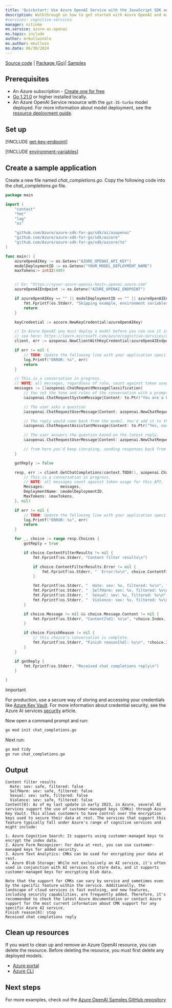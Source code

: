 ```yaml
---
title: 'Quickstart: Use Azure OpenAI Service with the JavaScript SDK and the completions API'
description: Walkthrough on how to get started with Azure OpenAI and make your first completions call with the Go SDK.
#services: cognitive-services
manager: nitinme
ms.service: azure-ai-openai
ms.topic: include
author: mrbullwinkle
ms.author: mbullwin
ms.date: 06/30/2024
---
```


[Source code](https://github.com/Azure/azure-sdk-for-go/tree/main/sdk/ai/azopenai) | [Package (Go)](https://pkg.go.dev/github.com/Azure/azure-sdk-for-go/sdk/ai/azopenai)| [Samples](https://pkg.go.dev/github.com/Azure/azure-sdk-for-go/sdk/ai/azopenai#pkg-examples)

## Prerequisites

- An Azure subscription - [Create one for free](https://azure.microsoft.com/free/cognitive-services?azure-portal=true)
- [Go 1.21.0](https://go.dev/dl/) or higher installed locally.
- An Azure OpenAI Service resource with the `gpt-35-turbo` model deployed. For more information about model deployment, see the [resource deployment guide](../how-to/create-resource.md).

## Set up

[!INCLUDE [get-key-endpoint](get-key-endpoint.md)]

[!INCLUDE [environment-variables](environment-variables.md)]

## Create a sample application

Create a new file named *chat_completions.go*. Copy the following code into the *chat_completions.go* file.

```go
package main

import (
	"context"
	"fmt"
	"log"
	"os"

	"github.com/Azure/azure-sdk-for-go/sdk/ai/azopenai"
	"github.com/Azure/azure-sdk-for-go/sdk/azcore"
	"github.com/Azure/azure-sdk-for-go/sdk/azcore/to"
)

func main() {
	azureOpenAIKey := os.Getenv("AZURE_OPENAI_API_KEY")
	modelDeploymentID := os.Getenv("YOUR_MODEL_DEPLOYMENT_NAME")
    maxTokens:= int32(400)


	// Ex: "https://<your-azure-openai-host>.openai.azure.com"
	azureOpenAIEndpoint := os.Getenv("AZURE_OPENAI_ENDPOINT")

	if azureOpenAIKey == "" || modelDeploymentID == "" || azureOpenAIEndpoint == "" {
		fmt.Fprintf(os.Stderr, "Skipping example, environment variables missing\n")
		return
	}

	keyCredential := azcore.NewKeyCredential(azureOpenAIKey)

	// In Azure OpenAI you must deploy a model before you can use it in your client. For more information
	// see here: https://learn.microsoft.com/azure/cognitive-services/openai/how-to/create-resource
	client, err := azopenai.NewClientWithKeyCredential(azureOpenAIEndpoint, keyCredential, nil)

	if err != nil {
		// TODO: Update the following line with your application specific error handling logic
		log.Printf("ERROR: %s", err)
		return
	}

	// This is a conversation in progress.
	// NOTE: all messages, regardless of role, count against token usage for this API.
	messages := []azopenai.ChatRequestMessageClassification{
		// You set the tone and rules of the conversation with a prompt as the system role.
		&azopenai.ChatRequestSystemMessage{Content: to.Ptr("You are a helpful assistant.")},

		// The user asks a question
		&azopenai.ChatRequestUserMessage{Content: azopenai.NewChatRequestUserMessageContent("Does Azure OpenAI support customer managed keys?")},

		// The reply would come back from the model. You'd add it to the conversation so we can maintain context.
		&azopenai.ChatRequestAssistantMessage{Content: to.Ptr("Yes, customer managed keys are supported by Azure OpenAI")},

		// The user answers the question based on the latest reply.
		&azopenai.ChatRequestUserMessage{Content: azopenai.NewChatRequestUserMessageContent("What other Azure Services support customer managed keys?")},

		// from here you'd keep iterating, sending responses back from ChatGPT
	}

	gotReply := false

	resp, err := client.GetChatCompletions(context.TODO(), azopenai.ChatCompletionsOptions{
		// This is a conversation in progress.
		// NOTE: all messages count against token usage for this API.
		Messages:       messages,
		DeploymentName: &modelDeploymentID,
		MaxTokens: &maxTokens,
	}, nil)

	if err != nil {
		// TODO: Update the following line with your application specific error handling logic
		log.Printf("ERROR: %s", err)
		return
	}

	for _, choice := range resp.Choices {
		gotReply = true

		if choice.ContentFilterResults != nil {
			fmt.Fprintf(os.Stderr, "Content filter results\n")

			if choice.ContentFilterResults.Error != nil {
				fmt.Fprintf(os.Stderr, "  Error:%v\n", choice.ContentFilterResults.Error)
			}

			fmt.Fprintf(os.Stderr, "  Hate: sev: %v, filtered: %v\n", *choice.ContentFilterResults.Hate.Severity, *choice.ContentFilterResults.Hate.Filtered)
			fmt.Fprintf(os.Stderr, "  SelfHarm: sev: %v, filtered: %v\n", *choice.ContentFilterResults.SelfHarm.Severity, *choice.ContentFilterResults.SelfHarm.Filtered)
			fmt.Fprintf(os.Stderr, "  Sexual: sev: %v, filtered: %v\n", *choice.ContentFilterResults.Sexual.Severity, *choice.ContentFilterResults.Sexual.Filtered)
			fmt.Fprintf(os.Stderr, "  Violence: sev: %v, filtered: %v\n", *choice.ContentFilterResults.Violence.Severity, *choice.ContentFilterResults.Violence.Filtered)
		}

		if choice.Message != nil && choice.Message.Content != nil {
			fmt.Fprintf(os.Stderr, "Content[%d]: %s\n", *choice.Index, *choice.Message.Content)
		}

		if choice.FinishReason != nil {
			// this choice's conversation is complete.
			fmt.Fprintf(os.Stderr, "Finish reason[%d]: %s\n", *choice.Index, *choice.FinishReason)
		}
	}

	if gotReply {
		fmt.Fprintf(os.Stderr, "Received chat completions reply\n")
	}

}

```

> [!IMPORTANT]
> For production, use a secure way of storing and accessing your credentials like [Azure Key Vault](../../../key-vault/general/overview.md). For more information about credential security, see the Azure AI services [security](../../security-features.md) article.

Now open a command prompt and run:

```cmd
go mod init chat_completions.go
```

Next run:

```cmd
go mod tidy
go run chat_completions.go
```

## Output

```output
Content filter results
  Hate: sev: safe, filtered: false
  SelfHarm: sev: safe, filtered: false
  Sexual: sev: safe, filtered: false
  Violence: sev: safe, filtered: false
Content[0]: As of my last update in early 2023, in Azure, several AI services support the use of customer-managed keys (CMKs) through Azure Key Vault. This allows customers to have control over the encryption keys used to secure their data at rest. The services that support this feature typically fall under Azure's range of cognitive services and might include:

1. Azure Cognitive Search: It supports using customer-managed keys to encrypt the index data.
2. Azure Form Recognizer: For data at rest, you can use customer-managed keys for added security.
3. Azure Text Analytics: CMKs can be used for encrypting your data at rest.
4. Azure Blob Storage: While not exclusively an AI service, it's often used in conjunction with AI services to store data, and it supports customer-managed keys for encrypting blob data.

Note that the support for CMKs can vary by service and sometimes even by the specific feature within the service. Additionally, the landscape of cloud services is fast evolving, and new features, including security capabilities, are frequently added. Therefore, it's recommended to check the latest Azure documentation or contact Azure support for the most current information about CMK support for any specific Azure AI service.
Finish reason[0]: stop
Received chat completions reply
```

## Clean up resources

If you want to clean up and remove an Azure OpenAI resource, you can delete the resource. Before deleting the resource, you must first delete any deployed models.

- [Azure portal](../../multi-service-resource.md?pivots=azportal#clean-up-resources)
- [Azure CLI](../../multi-service-resource.md?pivots=azcli#clean-up-resources)

## Next steps

For more examples, check out the [Azure OpenAI Samples GitHub repository](https://aka.ms/AOAICodeSamples)
